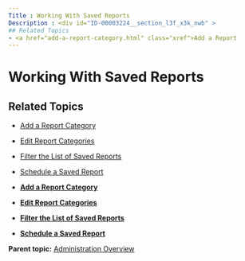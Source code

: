 ```yaml
---
Title : Working With Saved Reports
Description : <div id="ID-00003224__section_l3f_x3k_nwb" >
## Related Topics
- <a href="add-a-report-category.html" class="xref">Add a Report
---
```



# Working With Saved Reports



<div id="ID-00003224__section_l3f_x3k_nwb" >

## Related Topics



- <a href="add-a-report-category.html" class="xref">Add a Report
  Category</a>
- <a href="edit-report-categories.html" class="xref">Edit Report
  Categories</a>
- <a href="filter-the-list-of-saved-reports.html" class="xref">Filter the
  List of Saved Reports</a>
- <a href="schedule-a-saved-report.html" class="xref">Schedule a Saved
  Report</a>



- **[Add a Report Category](../topics/add-a-report-category.html)**  
- **[Edit Report Categories](../topics/edit-report-categories.html)**  
- **[Filter the List of Saved
  Reports](../topics/filter-the-list-of-saved-reports.html)**  
- **[Schedule a Saved
  Report](../topics/schedule-a-saved-report.html)**  

<div class="familylinks">

<div class="parentlink">

**Parent topic:** <a href="../topics/administration-overview.html"
class="link">Administration Overview</a>






